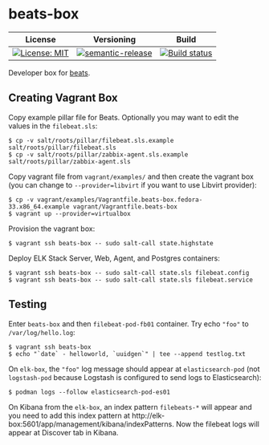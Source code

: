 # beats-box

| License | Versioning | Build |
| ------- | ---------- | ----- |
| [![License: MIT](https://img.shields.io/badge/License-MIT-yellow.svg)](https://opensource.org/licenses/MIT) | [![semantic-release](https://img.shields.io/badge/%20%20%F0%9F%93%A6%F0%9F%9A%80-semantic--release-e10079.svg)](https://github.com/semantic-release/semantic-release) | [![Build status](https://ci.appveyor.com/api/projects/status/mdu398j33qsf71ap/branch/master?svg=true)](https://ci.appveyor.com/project/nikAizuddin/beats-box/branch/master) |

Developer box for [beats](https://github.com/elastic/beats).


## Creating Vagrant Box

Copy example pillar file for Beats. Optionally you may want to edit the values in the `filebeat.sls`:
```
$ cp -v salt/roots/pillar/filebeat.sls.example salt/roots/pillar/filebeat.sls
$ cp -v salt/roots/pillar/zabbix-agent.sls.example salt/roots/pillar/zabbix-agent.sls
```

Copy vagrant file from `vagrant/examples/` and then create the vagrant box (you can change to `--provider=libvirt` if you want to use Libvirt provider):
```
$ cp -v vagrant/examples/Vagrantfile.beats-box.fedora-33.x86_64.example vagrant/Vagrantfile.beats-box
$ vagrant up --provider=virtualbox
```

Provision the vagrant box:
```
$ vagrant ssh beats-box -- sudo salt-call state.highstate
```

Deploy ELK Stack Server, Web, Agent, and Postgres containers:
```
$ vagrant ssh beats-box -- sudo salt-call state.sls filebeat.config
$ vagrant ssh beats-box -- sudo salt-call state.sls filebeat.service
```


## Testing

Enter `beats-box` and then `filebeat-pod-fb01` container. Try echo `"foo"` to `/var/log/hello.log`:
```
$ vagrant ssh beats-box
$ echo "`date` - helloworld, `uuidgen`" | tee --append testlog.txt
```

On `elk-box`, the `"foo"` log message should appear at `elasticsearch-pod` (not `logstash-pod` because Logstash is configured to send logs to Elasticsearch):
```
$ podman logs --follow elasticsearch-pod-es01
```

On Kibana from the `elk-box`, an index pattern `filebeats-*` will appear and you need to add this index pattern at http://elk-box:5601/app/management/kibana/indexPatterns. Now the filebeat logs will appear at Discover tab in Kibana.
